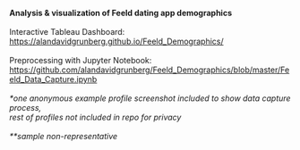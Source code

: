 <b>Analysis & visualization of Feeld dating app demographics</b><br>
<br>
Interactive Tableau Dashboard: <br>
https://alandavidgrunberg.github.io/Feeld_Demographics/ <br>
<br>
Preprocessing with Jupyter Notebook: <br>
https://github.com/alandavidgrunberg/Feeld_Demographics/blob/master/Feeld_Data_Capture.ipynb <br>
<br>
<em>*one anonymous example profile screenshot included to show data capture process,  <br>
rest of profiles not included in repo for privacy <br>
<br>
**sample non-representative</em> <br>


